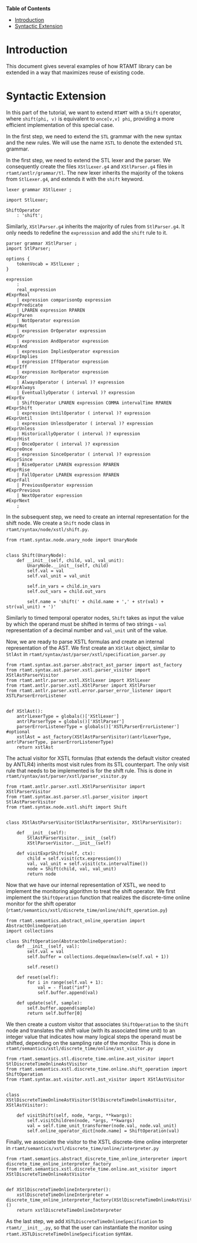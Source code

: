 <!-- markdown-toc start - Don't edit this section. Run M-x markdown-toc-generate-toc again -->
**Table of Contents**

- [Introduction](#introduction)
- [Syntactic Extension](#syntactic-extension)

<!-- markdown-toc end -->

# Introduction

This document gives several examples of how RTAMT library can be extended in a way that maximizes reuse of existing code.

# Syntactic Extension

In this part of the tutorial, we want to extend `RTAMT` with a `Shift` operator, 
where `shift(phi, v)` is equivalent to `once[v,v] phi`, providing a more efficient 
implementation of this special case.

In the first step, we need to extend the `STL` grammar with the new syntax and 
the new rules. We will use the name `XSTL` to denote the extended `STL` grammar. 

In the first step, we need to extend the STL lexer and the parser. We consequently 
create the files `XStlLexer.g4` and `XStlParser.g4` files in `rtamt/antlr/grammar/tl`.
The new lexer inherits the majority of the tokens from `StlLexer.g4`, and extends 
it with the `shift` keyword.

```
lexer grammar XStlLexer ;

import StlLexer;

ShiftOperator
	: 'shift';
```

Similarly, `XStlParser.g4` inherits the majority of rules from `StlParser.g4`. It 
only needs to redefine the `expresssion` and add the `shift` rule to it.
```
parser grammar XStlParser ;
import StlParser;

options {
    tokenVocab = XStlLexer ;
}

expression
    :
    real_expression                                             #ExprReal
    | expression comparisonOp expression                        #ExprPredicate
    | LPAREN expression RPAREN                                  #ExprParen
    | NotOperator expression                                    #ExprNot
    | expression OrOperator expression                          #ExprOr
    | expression AndOperator expression                         #ExprAnd
    | expression ImpliesOperator expression                     #ExprImplies
    | expression IffOperator expression                         #ExprIff
    | expression XorOperator expression                         #ExprXor
    | AlwaysOperator ( interval )? expression                   #ExprAlways
    | EventuallyOperator ( interval )? expression               #ExprEv
    | ShiftOperator LPAREN expression COMMA intervalTime RPAREN #ExprShift
    | expression UntilOperator ( interval )? expression         #ExprUntil
    | expression UnlessOperator ( interval )? expression        #ExprUnless
    | HistoricallyOperator ( interval )? expression             #ExprHist
    | OnceOperator ( interval )? expression                     #ExpreOnce
    | expression SinceOperator ( interval )? expression         #ExprSince
    | RiseOperator LPAREN expression RPAREN                     #ExprRise
    | FallOperator LPAREN expression RPAREN                     #ExprFall
    | PreviousOperator expression                               #ExprPrevious
    | NextOperator expression                                   #ExprNext
    ;
```

In the subsequent step, we need to create an internal representation for the 
shift node. We create a `Shift` node class in `rtamt/syntax/node/xstl/shift.py`.
```
from rtamt.syntax.node.unary_node import UnaryNode


class Shift(UnaryNode):
    def __init__(self, child, val, val_unit):
        UnaryNode.__init__(self, child)
        self.val = val
        self.val_unit = val_unit

        self.in_vars = child.in_vars
        self.out_vars = child.out_vars

        self.name = 'shift(' + child.name + ',' + str(val) + str(val_unit) + ')'
```

Similarly to timed temporal operator nodes, `Shift` takes as input 
the value by which the operand must be shifted in terms of two strings - 
`val` representation of a decimal number and `val_unit` unit of the 
value.

Now, we are ready to parse XSTL formulas and create an internal representation 
of the AST. We first create an `XStlAst` object, similar to `StlAst` in 
`rtamt/syntax/ast/parser/xstl/specification_parser.py`

```
from rtamt.syntax.ast.parser.abstract_ast_parser import ast_factory
from rtamt.syntax.ast.parser.xstl.parser_visitor import XStlAstParserVisitor
from rtamt.antlr.parser.xstl.XStlLexer import XStlLexer
from rtamt.antlr.parser.xstl.XStlParser import XStlParser
from rtamt.antlr.parser.xstl.error.parser_error_listener import XSTLParserErrorListener


def XStlAst():
    antrlLexerType = globals()['XStlLexer']
    antrlParserType = globals()['XStlParser']
    parserErrorListenerType = globals()['XSTLParserErrorListener']   #optional
    xstlAst = ast_factory(XStlAstParserVisitor)(antrlLexerType, antrlParserType, parserErrorListenerType)
    return xstlAst
```

The actual visitor for XSTL formulas (that extends the default visitor created 
by ANTLR4) inherits most visit rules from its STL counterpart. The only visit 
rule that needs to be implemented is for the shift rule. This is done in 
`rtamt/syntax/ast/parser/xstl/parser_visitor.py`

```
from rtamt.antlr.parser.xstl.XStlParserVisitor import XStlParserVisitor
from rtamt.syntax.ast.parser.stl.parser_visitor import StlAstParserVisitor
from rtamt.syntax.node.xstl.shift import Shift


class XStlAstParserVisitor(StlAstParserVisitor, XStlParserVisitor):

    def __init__(self):
        StlAstParserVisitor.__init__(self)
        XStlParserVisitor.__init__(self)

    def visitExprShift(self, ctx):
        child = self.visit(ctx.expression())
        val, val_unit = self.visit(ctx.intervalTime())
        node = Shift(child, val, val_unit)
        return node
```

Now that we have our internal representation of XSTL, we need to implement 
the monitoring algorithm to treat the shift operator. We first implement 
the `ShiftOperation` function that realizes the discrete-time online 
monitor for the shift operator (`rtamt/semantics/xstl/discrete_time/online/shift_operation.py`)
```
from rtamt.semantics.abstract_online_operation import AbstractOnlineOperation
import collections

class ShiftOperation(AbstractOnlineOperation):
    def __init__(self, val):
        self.val = val
        self.buffer = collections.deque(maxlen=(self.val + 1))

        self.reset()

    def reset(self):
        for i in range(self.val + 1):
            val = - float("inf")
            self.buffer.append(val)

    def update(self, sample):
        self.buffer.append(sample)
        return self.buffer[0]
```

We then create a custom visitor that associates `ShiftOperation` to the 
`Shift` node and translates the shift value (with its associated time unit) 
to an integer value that indicates how many logical steps the operand 
must be shifted, depending on the sampling rate of the monitor. This is 
done in `rtamt/semantics/xstl/discrete_time/online/ast_visitor.py`

```
from rtamt.semantics.stl.discrete_time.online.ast_visitor import StlDiscreteTimeOnlineAstVisitor
from rtamt.semantics.xstl.discrete_time.online.shift_operation import ShiftOperation
from rtamt.syntax.ast.visitor.xstl.ast_visitor import XStlAstVisitor


class XStlDiscreteTimeOnlineAstVisitor(StlDiscreteTimeOnlineAstVisitor, XStlAstVisitor):

    def visitShift(self, node, *args, **kwargs):
        self.visitChildren(node, *args, **kwargs)
        val = self.time_unit_transformer(node.val, node.val_unit)
        self.online_operator_dict[node.name] = ShiftOperation(val)
```

Finally, we associate the visitor to the XSTL discrete-time online interpreter in `rtamt/semantics/xstl/discrete_time/online/interpreter.py`
```
from rtamt.semantics.abstract_discrete_time_online_interpreter import discrete_time_online_interpreter_factory
from rtamt.semantics.xstl.discrete_time.online.ast_visitor import XStlDiscreteTimeOnlineAstVisitor


def XStlDiscreteTimeOnlineInterpreter():
    xstlDiscreteTimeOnlineInterpreter = discrete_time_online_interpreter_factory(XStlDiscreteTimeOnlineAstVisitor)()
    return xstlDiscreteTimeOnlineInterpreter
```


As the last step, we add `XSTLDiscreteTimeOnlineSpecification` to `rtamt/__init__.py`, 
so that the user can instantiate the monitor using 
`rtamt.XSTLDiscreteTimeOnlineSpecification` syntax. 
